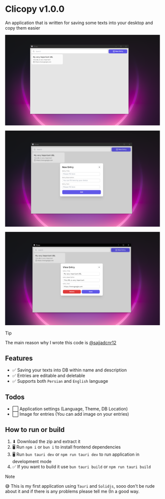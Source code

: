 # Clicopy v1.0.0

An application that is written for saving some texts into your desktop and copy them easier

![Image of main page](<https://github.com/erfan114/clicopy/blob/main/assets/images/image_1.png>)

![Image of adding new entry](<https://github.com/erfan114/clicopy/blob/main/assets/images/image_2.png>)

![Image of editing an entry](<https://github.com/erfan114/clicopy/blob/main/assets/images/image_3.png>)

> [!TIP]
> The main reason why I wrote this code is [@sajjadcnr12](https://github.com/sajjadcnr12)

## Features

- ✅ Saving your texts into DB within name and description
- ✅ Entries are editable and deletable
- ✅ Supports both `Persian` and `English` language

## Todos

- ⬜ Application settings (Language, Theme, DB Location)
- ⬜ Image for entries (You can add image on your entries)

## How to run or build

1. ⬇ Download the zip and extract it
2. 🖥 Run `npm i` or `bun i` to install frontend dependencies
3. 🖥 Run `bun tauri dev` or `npm run tauri dev` to run application in development mode
4. ✅ If you want to build it use `bun tauri build` or `npm run tauri build`

> [!NOTE]
> 😅 This is my first application using `Tauri` and `Solidjs`, sooo don't be rude about it and if there is any problems please tell me (In a good way.
